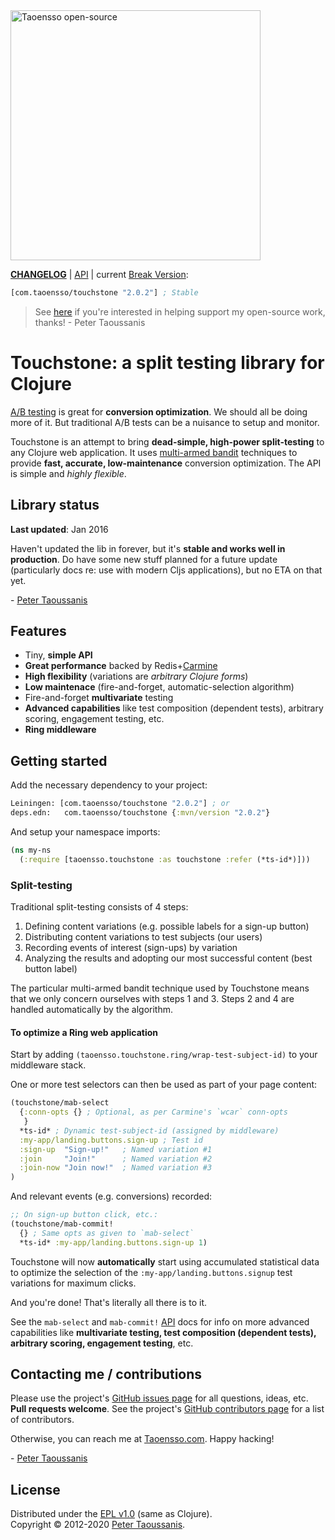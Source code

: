 <a href="https://www.taoensso.com" title="More stuff by @ptaoussanis at www.taoensso.com">
<img src="https://www.taoensso.com/taoensso-open-source.png" alt="Taoensso open-source" width="400"/></a>

**[CHANGELOG]** | [API] | current [Break Version]:

```clojure
[com.taoensso/touchstone "2.0.2"] ; Stable
```

> See [here](https://taoensso.com/clojure/backers) if you're interested in helping support my open-source work, thanks! - Peter Taoussanis

# Touchstone: a split testing library for Clojure

[A/B testing] is great for **conversion optimization**. We should all be doing more of it. But traditional A/B tests can be a nuisance to setup and monitor.

Touchstone is an attempt to bring **dead-simple, high-power split-testing** to any Clojure web application. It uses [multi-armed bandit] techniques to provide **fast, accurate, low-maintenance** conversion optimization. The API is simple and *highly flexible*.

## Library status

**Last updated**: Jan 2016

Haven't updated the lib in forever, but it's **stable and works well in production**. Do have some new stuff planned for a future update (particularly docs re: use with modern Cljs applications), but no ETA on that yet.

\- [Peter Taoussanis]

## Features
 * Tiny, **simple API**
 * **Great performance** backed by Redis+[Carmine]
 * **High flexibility** (variations are *arbitrary Clojure forms*)
 * **Low maintenace** (fire-and-forget, automatic-selection algorithm)
 * Fire-and-forget **multivariate** testing
 * **Advanced capabilities** like test composition (dependent tests), arbitrary scoring, engagement testing, etc.
 * **Ring middleware**

## Getting started

Add the necessary dependency to your project:

```clojure
Leiningen: [com.taoensso/touchstone "2.0.2"] ; or
deps.edn:   com.taoensso/touchstone {:mvn/version "2.0.2"}
```

And setup your namespace imports:

```clojure
(ns my-ns
  (:require [taoensso.touchstone :as touchstone :refer (*ts-id*)]))
```

### Split-testing

Traditional split-testing consists of 4 steps:

 1. Defining content variations (e.g. possible labels for a sign-up button)
 2. Distributing content variations to test subjects (our users)
 3. Recording events of interest (sign-ups) by variation
 4. Analyzing the results and adopting our most successful content (best button label)

The particular multi-armed bandit technique used by Touchstone means that we only concern ourselves with steps 1 and 3. Steps 2 and 4 are handled automatically by the algorithm.

#### To optimize a Ring web application

Start by adding `(taoensso.touchstone.ring/wrap-test-subject-id)` to your middleware stack.

One or more test selectors can then be used as part of your page content:

```clojure
(touchstone/mab-select
  {:conn-opts {} ; Optional, as per Carmine's `wcar` conn-opts
   }
  *ts-id* ; Dynamic test-subject-id (assigned by middleware)
  :my-app/landing.buttons.sign-up ; Test id
  :sign-up  "Sign-up!"   ; Named variation #1
  :join     "Join!"      ; Named variation #2
  :join-now "Join now!"  ; Named variation #3
)
```

And relevant events (e.g. conversions) recorded:

```clojure
;; On sign-up button click, etc.:
(touchstone/mab-commit!
  {} ; Same opts as given to `mab-select`
  *ts-id* :my-app/landing.buttons.sign-up 1)
```

Touchstone will now **automatically** start using accumulated statistical data to optimize the selection of the `:my-app/landing.buttons.signup` test variations for maximum clicks.

And you're done! That's literally all there is to it.

See the `mab-select` and `mab-commit!` [API] docs for info on more advanced capabilities like **multivariate testing, test composition (dependent tests), arbitrary scoring, engagement testing**, etc.

## Contacting me / contributions

Please use the project's [GitHub issues page] for all questions, ideas, etc. **Pull requests welcome**. See the project's [GitHub contributors page] for a list of contributors.

Otherwise, you can reach me at [Taoensso.com]. Happy hacking!

\- [Peter Taoussanis]

## License

Distributed under the [EPL v1.0] \(same as Clojure).  
Copyright &copy; 2012-2020 [Peter Taoussanis].

<!--- Standard links -->
[Taoensso.com]: https://www.taoensso.com
[Peter Taoussanis]: https://www.taoensso.com
[@ptaoussanis]: https://www.taoensso.com
[More by @ptaoussanis]: https://www.taoensso.com
[Break Version]: https://github.com/ptaoussanis/encore/blob/master/BREAK-VERSIONING.md

<!--- Standard links (repo specific) -->
[CHANGELOG]: https://github.com/ptaoussanis/touchstone/releases
[API]: http://ptaoussanis.github.io/touchstone/
[GitHub issues page]: https://github.com/ptaoussanis/touchstone/issues
[GitHub contributors page]: https://github.com/ptaoussanis/touchstone/graphs/contributors
[EPL v1.0]: https://raw.githubusercontent.com/ptaoussanis/touchstone/master/LICENSE
[Hero]: https://raw.githubusercontent.com/ptaoussanis/touchstone/master/hero.png "Title"

<!--- Unique links -->
[A/B testing]: http://en.wikipedia.org/wiki/A/B_testing
[multi-armed bandit]: http://en.wikipedia.org/wiki/Multi-armed_bandit
[Carmine]: https://github.com/ptaoussanis/carmine

